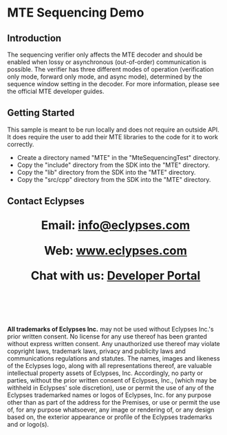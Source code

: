 # MTE Sequencing Demo    

## Introduction
The sequencing verifier only affects the MTE decoder and should be enabled when lossy or asynchronous (out-of-order) communication is possible. The verifier has three different modes of operation (verification only mode, forward only mode, and async mode), determined by the sequence window setting in the decoder. For more information, please see the official MTE developer guides.


## Getting Started
This sample is meant to be run locally and does not require an outside API. It does require the user to add their MTE libraries to the code for it to work correctly. 

 - Create a directory named "MTE" in the "MteSequencingTest" directory.
 - Copy the "include" directory from the SDK into the "MTE" directory.
 - Copy the "lib" directory from the SDK into the "MTE" directory.
 - Copy the "src/cpp" directory from the SDK into the "MTE" directory.

<div style="page-break-after: always; break-after: page;"></div>

## Contact Eclypses

<p align="center" style="font-weight: bold; font-size: 20pt;">Email: <a href="mailto:info@eclypses.com">info@eclypses.com</a></p>
<p align="center" style="font-weight: bold; font-size: 20pt;">Web: <a href="https://www.eclypses.com">www.eclypses.com</a></p>
<p align="center" style="font-weight: bold; font-size: 20pt;">Chat with us: <a href="https://developers.eclypses.com/dashboard">Developer Portal</a></p>
<p style="font-size: 8pt; margin-bottom: 0; margin: 100px 24px 30px 24px; " >

<b>All trademarks of Eclypses Inc.</b> may not be used without Eclypses Inc.'s prior written consent. No license for any use thereof has been granted without express written consent. Any unauthorized use thereof may violate copyright laws, trademark laws, privacy and publicity laws and communications regulations and statutes. The names, images and likeness of the Eclypses logo, along with all representations thereof, are valuable intellectual property assets of Eclypses, Inc. Accordingly, no party or parties, without the prior written consent of Eclypses, Inc., (which may be withheld in Eclypses' sole discretion), use or permit the use of any of the Eclypses trademarked names or logos of Eclypses, Inc. for any purpose other than as part of the address for the Premises, or use or permit the use of, for any purpose whatsoever, any image or rendering of, or any design based on, the exterior appearance or profile of the Eclypses trademarks and or logo(s).
</p>